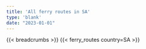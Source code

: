 ```yaml
---
title: 'All ferry routes in SA'
type: 'blank'
date: "2023-01-01"
---
```


{{< breadcrumbs >}}
{{< ferry_routes country=SA >}}
